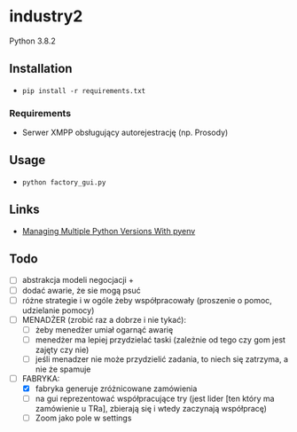 # industry2

Python 3.8.2

## Installation

- `pip install -r requirements.txt`

### Requirements

- Serwer XMPP obsługujący autorejestrację (np. Prosody)

## Usage

- `python factory_gui.py`

## Links

- [Managing Multiple Python Versions With pyenv](https://realpython.com/intro-to-pyenv/)


## Todo

- [ ] abstrakcja modeli negocjacji + 
- [ ] dodać awarie, że sie mogą psuć
- [ ] różne strategie i w ogóle żeby współpracowały (proszenie o pomoc, udzielanie pomocy)
- [ ] MENADŻER (zrobić raz a dobrze i nie tykać):
    - [ ] żeby menedżer umiał ogarnąć awarię
    - [ ] menedżer ma lepiej przydzielać taski (zależnie od tego czy gom jest zajęty czy nie)
    - [ ] jeśli menadzer nie może przydzielić zadania, to niech się zatrzyma, a nie że spamuje
- [ ] FABRYKA:
    - [x] fabryka generuje zróżnicowane zamówienia
    - [ ] na gui reprezentować współpracujące try (jest lider [ten który ma zamówienie u TRa], zbierają się i wtedy zaczynają współpracę)
    - [ ] Zoom jako pole w settings
